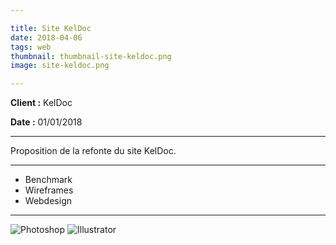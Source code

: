 ```yaml
---

title: Site KelDoc
date: 2018-04-06
tags: web
thumbnail: thumbnail-site-keldoc.png
image: site-keldoc.png

---
```


**Client :** KelDoc

**Date :** 01/01/2018

---

Proposition de la refonte du site KelDoc.

---

- Benchmark
- Wireframes
- Webdesign

---

![Photoshop](/images/icons/photoshop.svg)
![Illustrator](/images/icons/illustrator.svg)
